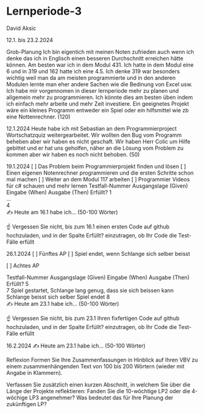 # Lernperiode-3

David Aksic

12.1. bis 23.2.2024

Grob-Planung
Ich bin eigentich mit meinen Noten zufrieden auch wenn ich denke das ich in Englisch einen besseren Durchschnitt erreichen hätte können. Am besten war ich in dem Modul 431. Ich hatte in dem Modul eine 6 und in 319 und 162 hatte ich eine 4.5. Ich denke 319 war besonders wichtig weil man da am meisten programmierte und in den anderen Modulen lernte man eher andere Sachen wie die Bedinung von Excel usw. Ich habe mir vorgennomen in dieser lernperiode mehr zu planen und allgemein mehr zu programmieren. Ich könnte dies am besten üben indem ich einfach mehr arbeite und mehr Zeit investiere. Ein geeignetes Projekt wäre ein kleines Programm entweder ein Spiel oder ein hilfsmittel wie zb eine Nottenrechner. (120)

12.1.2024
Heute habe ich mit Sebastian an dem Programmierproject Wortschatzquiz weitergearbeitet. Wir wollten den Bug vom Programm beheben aber wir haben es nicht geschaft. Wir haben Herr Colic um Hilfe gebittet und er hat uns geholfen, näher an die Lösung vom Problem zu kommen aber wir haben es noch nicht behoben. (50)

19.1.2024
[ ] Das Problem beim Programmierprojekt finden und lösen
[ ] Einen eigenen Notenrechner programmieren und die ersten Schritte schon mal machen
[ ] Weiter an dem Modul 117 arbeiten
[ ] Programmier Videos für c# schauen und mehr lernen
Testfall-Nummer	Ausgangslage (Given)	Eingabe (When)	Ausgabe (Then)	Erfüllt?
1				
...				
4				
✍️ Heute am 16.1 habe ich... (50-100 Wörter)

☝️ Vergessen Sie nicht, bis zum 16.1 einen ersten Code auf github hochzuladen, und in der Spalte Erfüllt? einzutragen, ob Ihr Code die Test-Fälle erfüllt

26.1.2024
[ ] Fünftes AP
[ ] Spiel endet, wenn Schlange sich selber beisst

[ ] Achtes AP

Testfall-Nummer	Ausgangslage (Given)	Eingabe (When)	Ausgabe (Then)	Erfüllt?
5				
7	Spiel gestartet, Schlange lang genug, dass sie sich beissen kann	Schlange beisst sich selber	Spiel endet	
8				
✍️ Heute am 23.1 habe ich... (50-100 Wörter)

☝️ Vergessen Sie nicht, bis zum 23.1 Ihren fixfertigen Code auf github hochzuladen, und in der Spalte Erfüllt? einzutragen, ob Ihr Code die Test-Fälle erfüllt

16.2.2024
✍️ Heute am 23.1 habe ich... (50-100 Wörter)

Reflexion
Formen Sie Ihre Zusammenfassungen in Hinblick auf Ihren VBV zu einem zusammenhängenden Text von 100 bis 200 Wörtern (wieder mit Angabe in Klammern).

Verfassen Sie zusätzlich einen kurzen Abschnitt, in welchem Sie über die Länge der Projekte reflektieren: Fanden Sie die 10-wöchtige LP2 oder die 4-wöchige LP3 angenehmer? Was bedeutet das für Ihre Planung der zukünftigen LP?
